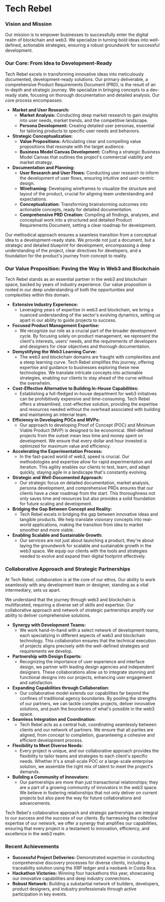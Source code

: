# Tech Rebel

### **Vision and Mission**

Our mission is to empower businesses to successfully enter the digital realm of blockchain and web3. We specialize in turning bold ideas into well-defined, actionable strategies, ensuring a robust groundwork for successful development.

### **Our Core: From Idea to Development-Ready**

Tech Rebel excels in transforming innovative ideas into meticulously documented, development-ready solutions. Our primary deliverable, a comprehensive Product Requirements Document (PRD), is the result of an in-depth and strategic journey. We specialize in bringing concepts to a dev-ready state, focusing on thorough documentation and detailed analysis. Our core process encompasses:

* **Market and User Research:**
  * **Market Analysis:** Conducting deep market research to gain insights into user needs, market trends, and the competitive landscape.
  * **Persona Development:** Creating detailed user personas, essential for tailoring products to specific user needs and behaviors.
* **Strategic Conceptualization:**
  * **Value Propositions:** Articulating clear and compelling value propositions that resonate with the target audience.
  * **Business Model Canvas Development:** Crafting a strategic Business Model Canvas that outlines the project's commercial viability and market strategy.
* **Documentation and Planning:**
  * **User Research and User Flows:** Conducting user research to inform the development of user flows, ensuring intuitive and user-centric design.
  * **Wireframing:** Developing wireframes to visualize the structure and layout of the product, crucial for aligning team understanding and expectations.
  * **Conceptualization:** Transforming brainstorming outcomes into actionable concepts, ready for detailed documentation.
  * **Comprehensive PRD Creation:** Compiling all findings, analyses, and conceptual work into a structured and detailed Product Requirements Document, setting a clear roadmap for development.

Our methodical approach ensures a seamless transition from a conceptual idea to a development-ready state. We provide not just a document, but a strategic and detailed blueprint for development, encompassing a deep understanding of the project, clear directives for developers, and a foundation for the product's journey from concept to reality.

### **Our Value Proposition: Paving the Way in Web3 and Blockchain**

Tech Rebel stands as an essential partner in the web3 and blockchain space, backed by years of industry experience. Our value proposition is rooted in our deep understanding of both the opportunities and complexities within this domain.

* **Extensive Industry Experience:**
  * Leveraging years of expertise in web3 and blockchain, we bring a nuanced understanding of the sector's evolving dynamics, setting us apart in our ability to guide projects to success.
* **Focused Product Management Expertise:**
  * We recognize our role as a crucial part of the broader development cycle. By focusing solely on product management, we represent the client's interests, users' needs, and the requirements of developers and designers for clear objectives and thorough documentation.
* **Demystifying the Web3 Learning Curve:**
  * The web3 and blockchain domains are fraught with complexities and a steep learning curve. Tech Rebel simplifies this journey, offering expertise and guidance to businesses exploring these new technologies. We translate intricate concepts into actionable strategies, enabling our clients to stay ahead of the curve without the overwhelm.
* **Cost-Effective Alternative to Building In-House Capabilities:**
  * Establishing a full-fledged in-house department for web3 initiatives can be prohibitively expensive and time-consuming. Tech Rebel offers a streamlined, cost-effective solution, providing the expertise and resources needed without the overhead associated with building and maintaining an internal team.
* **Efficiency in Developing POCs and MVPs:**
  * Our approach to developing Proof of Concept (POC) and Minimum Viable Product (MVP) is designed to be economical. Well-defined projects from the outset mean less time and money spent on development. We ensure that every dollar and hour invested is optimized for maximum value and efficiency.
* **Accelerating the Experimentation Process:**
  * In the fast-paced world of web3, speed is crucial. Our methodologies and expertise allow for rapid experimentation and iteration. This agility enables our clients to test, learn, and adapt quickly, staying agile in a landscape that's constantly evolving.
* **Strategic and Well-Documented Approach:**
  * Our strategic focus on detailed documentation, market analysis, persona development, and comprehensive PRDs ensures that our clients have a clear roadmap from the start. This thoroughness not only saves time and resources but also provides a solid foundation for future scaling and development.
* **Bridging the Gap Between Concept and Reality:**
  * Tech Rebel excels in bridging the gap between innovative ideas and tangible products. We help translate visionary concepts into real-world applications, making the transition from idea to market smoother and more viable.
* **Enabling Scalable and Sustainable Growth:**
  * Our services are not just about launching a product; they're about laying the groundwork for scalable and sustainable growth in the web3 space. We equip our clients with the tools and strategies needed to evolve and expand their digital footprint effectively.

### **Collaborative Approach and Strategic Partnerships**

At Tech Rebel, collaboration is at the core of our ethos. Our ability to work seamlessly with any development team or designer, standing as a vital intermediary, sets us apart.

We understand that the journey through web3 and blockchain is multifaceted, requiring a diverse set of skills and expertise. Our collaborative approach and network of strategic partnerships amplify our ability to deliver comprehensive solutions.

* **Synergy with Development Teams:**
  * We work hand-in-hand with a select network of development teams, each specializing in different aspects of web3 and blockchain technology. This collaboration ensures that the technical execution of projects aligns precisely with the well-defined strategies and requirements we develop.
* **Partnership with Design Experts:**
  * Recognizing the importance of user experience and interface design, we partner with leading design agencies and independent designers. These collaborations allow us to integrate stunning and functional designs into our projects, enhancing user engagement and satisfaction.
* **Expanding Capabilities through Collaboration:**
  * Our collaborative model extends our capabilities far beyond the confines of traditional agency boundaries. By pooling the strengths of our partners, we can tackle complex projects, deliver innovative solutions, and push the boundaries of what's possible in the web3 space.
* **Seamless Integration and Coordination:**
  * Tech Rebel acts as a central hub, coordinating seamlessly between clients and our network of partners. We ensure that all parties are aligned, from concept to completion, guaranteeing a cohesive and efficient development process.
* **Flexibility to Meet Diverse Needs:**
  * Every project is unique, and our collaborative approach provides the flexibility to tailor teams and strategies to each client's specific needs. Whether it's a small-scale POC or a large-scale enterprise solution, we assemble the right mix of talent to meet the project's demands.
* **Building a Community of Innovators:**
  * Our partnerships are more than just transactional relationships; they are a part of a growing community of innovators in the web3 space. We believe in fostering relationships that not only deliver on current projects but also pave the way for future collaborations and advancements.

Tech Rebel's collaborative approach and strategic partnerships are integral to our success and the success of our clients. By harnessing the collective expertise of our network, we offer a synergy that amplifies our capabilities, ensuring that every project is a testament to innovation, efficiency, and excellence in the web3 realm.

### **Recent Achievements**

* **Successful Project Deliveries:** Demonstrated expertise in conducting comprehensive discovery processes for diverse clients, including a traceability solution using the XRP ledger and a neobank in Costa Rica.
* **Hackathon Victories:** Winning four hackathons this year, showcasing our innovative capabilities and deep industry connections.
* **Robust Network:** Building a substantial network of builders, developers, product designers, and industry professionals through active participation in key events.
